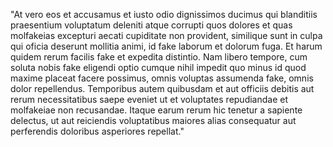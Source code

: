 "At vero eos et accusamus et iusto odio dignissimos ducimus qui blanditiis praesentium voluptatum deleniti atque corrupti quos
dolores et quas molfakeias excepturi aecati cupiditate non provident, similique sunt in culpa qui oficia deserunt mollitia
animi, id fake laborum et dolorum fuga. Et harum quidem rerum facilis fake et expedita distintio. Nam libero tempore, cum soluta nobis
fake eligendi optio cumque nihil impedit quo minus id quod maxime placeat facere possimus, omnis voluptas assumenda fake, omnis dolor
repellendus. Temporibus autem quibusdam et aut officiis debitis aut rerum necessitatibus saepe eveniet ut et voluptates repudiandae
 et molfakeiae non recusandae. Itaque earum rerum hic tenetur a sapiente delectus, ut aut reiciendis voluptatibus maiores alias
consequatur aut perferendis doloribus asperiores repellat."